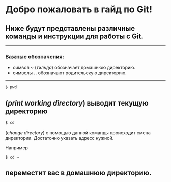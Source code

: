 # Добро пожаловать в гайд по Git!
## Ниже будут представлены различные команды и инструкции для работы с Git.
----
### Важные обозначения:
- символ **~** (*тильда*) обозначает домашнюю директорию.
- символы **..** обозначают родительскую директорию.

----
```bash
$ pwd
```
(*print working directory*) выводит текущую директорию
----

```bash
$ cd
```
(*change directory*) с помощью данной команды происходит смена директории. Достаточно указать адресс нужной.

Например

```bash
$ cd ~
```
переместит вас в домашнюю директорию.
----
